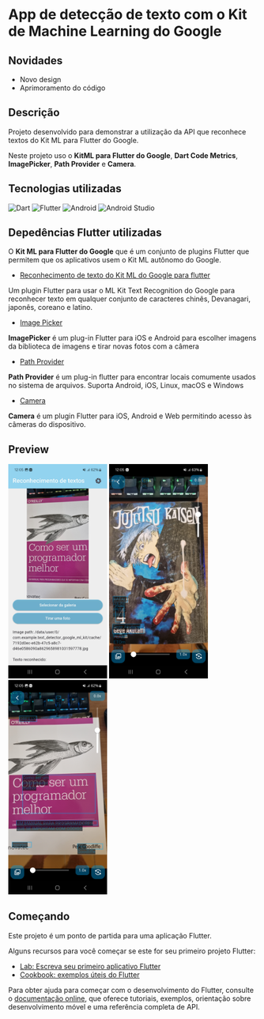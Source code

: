 # App de detecção de texto com o Kit de Machine Learning do Google

## Novidades

- Novo design
- Aprimoramento do código

## Descrição

Projeto desenvolvido para demonstrar a utilização da API que reconhece textos do Kit ML para Flutter do Google.

Neste projeto uso o **KitML para Flutter do Google**, **Dart Code Metrics**, **ImagePicker**, **Path Provider** e **Camera**.

## Tecnologias utilizadas

<p>

<img alt="Dart" src="https://img.shields.io/badge/Dart-15A6C4.svg?style=for-the-badge&logo=dart&logoColor=white">
<img alt="Flutter" src="https://img.shields.io/badge/Flutter-02569B.svg?style=for-the-badge&logo=flutter&logoColor=white">
<img alt="Android" src="https://img.shields.io/badge/Android-3DDC84?style=for-the-badge&logo=android&logoColor=white">
<img alt="Android Studio" src="https://img.shields.io/badge/Android%20Studio-008678.svg?style=for-the-badge&logo=android-studio&logoColor=white">

</p>

## Depedências Flutter utilizadas

O **Kit ML para Flutter do Google** que é um conjunto de plugins Flutter que permitem que os aplicativos usem o Kit ML autônomo do Google.

- [Reconhecimento de texto do Kit ML do Google para flutter](https://github.com/bharat-biradar/Google-Ml-Kit-plugin/tree/master/packages/google_mlkit_text_recognition)

Um plugin Flutter para usar o ML Kit Text Recognition do Google para reconhecer texto em qualquer conjunto de caracteres chinês, Devanagari, japonês, coreano e latino.

- [Image Picker](https://pub.dev/packages/image_picker)

**ImagePicker** é um plug-in Flutter para iOS e Android para escolher imagens da biblioteca de imagens e tirar novas fotos com a câmera

- [Path Provider](https://pub.dev/packages/path_provider)

**Path Provider** é um plug-in flutter para encontrar locais comumente usados no sistema de arquivos. Suporta Android, iOS, Linux, macOS e Windows

- [Camera](https://pub.dev/packages/camera)

**Camera** é um plugin Flutter para iOS, Android e Web permitindo acesso às câmeras do dispositivo.

## Preview

<div>
<img src="assets/print3.jpg" alt="drawing" style="width:200px;"/>
<img src="assets/print4.jpg" alt="drawing" style="width:200px;"/>
<img src="assets/print5.jpg" alt="drawing" style="width:200px;"/>
<div>

## Começando

Este projeto é um ponto de partida para uma aplicação Flutter.

Alguns recursos para você começar se este for seu primeiro projeto Flutter:

- [Lab: Escreva seu primeiro aplicativo Flutter](https://docs.flutter.dev/get-started/codelab)
- [Cookbook: exemplos úteis do Flutter](https://docs.flutter.dev/cookbook)

Para obter ajuda para começar com o desenvolvimento do Flutter, consulte o
[documentação online](https://docs.flutter.dev/), que oferece tutoriais,
exemplos, orientação sobre desenvolvimento móvel e uma referência completa de API.
